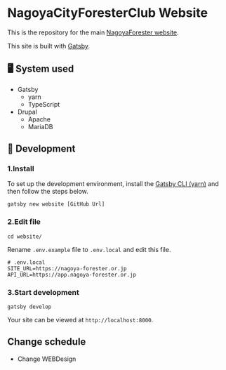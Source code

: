 # **NagoyaCityForesterClub Website**

This is the repository for the main [NagoyaForester website](https://nagoya-forester.or.jp).

This site is built with [Gatsby](https://gatsbyjs.org).

## 🖥️ System used

- Gatsby
  - yarn
  - TypeScript
- Drupal
  - Apache
  - MariaDB

## 🔰 Development

### 1.Install

To set up the development environment, install the [Gatsby CLI (yarn)](https://www.gatsbyjs.com/docs/glossary/yarn/) and then follow the steps below.

```shell
gatsby new website [GitHub Url]
```

### 2.Edit file

```shell
cd website/
```

Rename `.env.example` file to `.env.local` and edit this file.

```text
# .env.local
SITE_URL=https://nagoya-forester.or.jp
API_URL=https://app.nagoya-forester.or.jp
```

### 3.Start development

```shell
gatsby develop
```

Your site can be viewed at `http://localhost:8000`.

## Change schedule

- Change WEBDesign
